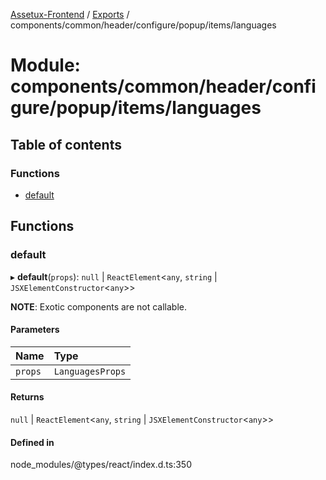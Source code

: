 [Assetux-Frontend](../README.md) / [Exports](../modules.md) / components/common/header/configure/popup/items/languages

# Module: components/common/header/configure/popup/items/languages

## Table of contents

### Functions

- [default](components_common_header_configure_popup_items_languages.md#default)

## Functions

### default

▸ **default**(`props`): ``null`` \| `ReactElement`<`any`, `string` \| `JSXElementConstructor`<`any`\>\>

**NOTE**: Exotic components are not callable.

#### Parameters

| Name | Type |
| :------ | :------ |
| `props` | `LanguagesProps` |

#### Returns

``null`` \| `ReactElement`<`any`, `string` \| `JSXElementConstructor`<`any`\>\>

#### Defined in

node_modules/@types/react/index.d.ts:350
